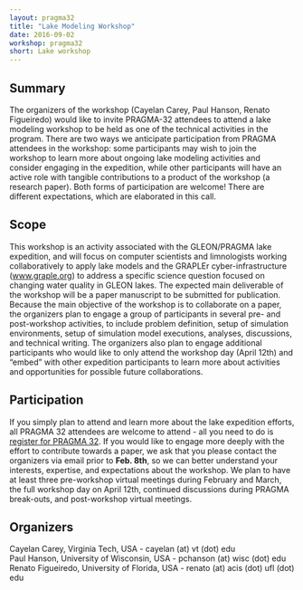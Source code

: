 ```yaml
---
layout: pragma32
title: "Lake Modeling Workshop"
date: 2016-09-02
workshop: pragma32
short: Lake workshop
---
```


## Summary

The organizers of the workshop (Cayelan Carey, Paul Hanson, Renato Figueiredo) would like to invite PRAGMA-32 attendees to attend a lake modeling workshop to be held as one of the technical activities in the program. There are two ways we anticipate participation from PRAGMA attendees in the workshop: some participants may wish to join the workshop to learn more about ongoing lake modeling activities and consider engaging in the expedition, while other participants will have an active role with tangible contributions to a product of the workshop (a research paper). Both forms of participation are welcome! There are different expectations, which are elaborated in this call.
    
## Scope 

This workshop is an activity associated with the GLEON/PRAGMA lake expedition, and will focus on computer scientists and limnologists working collaboratively to apply lake models and the GRAPLEr cyber-infrastructure (www.graple.org) to address a specific science question focused on changing water quality in GLEON lakes. The expected main deliverable of the workshop will be a paper manuscript to be submitted for publication. Because the main objective of the workshop is to collaborate on a paper, the organizers plan to engage a group of participants in several pre- and post-workshop activities, to include problem definition, setup of simulation environments, setup of simulation model executions, analyses, discussions, and technical writing. The organizers also plan to engage additional participants who would like to only attend the workshop day (April 12th) and “embed” with other expedition participants to learn more about activities and opportunities for possible future collaborations.


## Participation 

If you simply plan to attend and learn more about the lake expedition efforts, all PRAGMA 32 attendees are welcome to attend - all you need to do is <a href="http://www.pragma-grid.net/pragma32-registration/">register for PRAGMA 32</a>. If you would like to engage more deeply with the effort to contribute towards a paper, we ask that you please contact the organizers via email prior to **Feb. 8th**, so we can better understand your interests, expertise, and expectations about the workshop. We plan to have at least three pre-workshop virtual meetings during February and March, the full workshop day on April 12th, continued discussions during PRAGMA break-outs, and post-workshop virtual meetings.


## Organizers 

Cayelan Carey, Virginia Tech, USA - cayelan (at) vt (dot) edu <br />
Paul Hanson, University of Wisconsin, USA - pchanson (at) wisc (dot) edu <br />
Renato Figueiredo, University of Florida, USA - renato (at) acis (dot) ufl (dot) edu <br />
